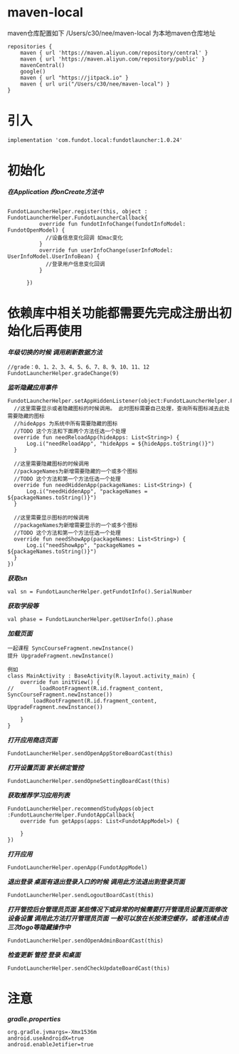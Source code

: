 # maven-local

maven仓库配置如下
/Users/c30/nee/maven-local 为本地maven仓库地址
```
repositories {
    maven { url 'https://maven.aliyun.com/repository/central' }
    maven { url 'https://maven.aliyun.com/repository/public' }
    mavenCentral()
    google()
    maven { url "https://jitpack.io" }
    maven { url uri("/Users/c30/nee/maven-local") }
}
```


# 引入
```
implementation 'com.fundot.local:fundotlauncher:1.0.24'
```


# 初始化
*******在Application 的onCreate方法中*******

```

FundotLauncherHelper.register(this, object : FundotLauncherHelper.FundotLauncherCallback{
          override fun fundotInfoChange(fundotInfoModel: FundotOpenModel) {
            //设备信息变化回调 如mac变化
          }
          override fun userInfoChange(userInfoModel: UserInfoModel.UserInfoBean) {
            //登录用户信息变化回调
          }

      })

```
# 依赖库中相关功能都需要先完成注册出初始化后再使用
***年级切换的时候 调用刷新数据方法***
```
//grade：0、1、2、3、4、5、6、7、8、9、10、11、12
FundotLauncherHelper.gradeChange(9)
```
***监听隐藏应用事件***
```
FundotLauncherHelper.setAppHiddenListener(object:FundotLauncherHelper.FundotAppHiddenCallback{
  //这里需要显示或者隐藏图标的时候调用。 此时图标需要自己处理，查询所有图标减去此处需要隐藏的图标  
  //hideApps 为系统中所有需要隐藏的图标
  //TODO 这个方法和下面两个方法任选一个处理
  override fun needReloadApp(hideApps: List<String>) {
      Log.i("needReloadApp", "hideApps = ${hideApps.toString()}")
  }

  //这里需要隐藏图标的时候调用
  //packageNames为新增需要隐藏的一个或多个图标
  //TODO 这个方法和第一个方法任选一个处理
  override fun needHiddenApp(packageNames: List<String>) {
      Log.i("needHiddenApp", "packageNames = ${packageNames.toString()}")
  }

  //这里需要显示图标的时候调用
  //packageNames为新增需要显示的一个或多个图标
  //TODO 这个方法和第一个方法任选一个处理
  override fun needShowApp(packageNames: List<String>) {
      Log.i("needShowApp", "packageNames = ${packageNames.toString()}")
  }
})
```

***获取sn***
```
val sn = FundotLauncherHelper.getFundotInfo().SerialNumber
```
***获取学段等***
```
val phase = FundotLauncherHelper.getUserInfo().phase
```

***加载页面***
```
一起课程 SyncCourseFragment.newInstance()
提升 UpgradeFragment.newInstance()

例如
class MainActivity : BaseActivity(R.layout.activity_main) {
    override fun initView() {
//        loadRootFragment(R.id.fragment_content, SyncCourseFragment.newInstance())
        loadRootFragment(R.id.fragment_content, UpgradeFragment.newInstance())

    }
}
```

***打开应用商店页面***
```
FundotLauncherHelper.sendOpenAppStoreBoardCast(this)
```
***打开设置页面 家长绑定管控***
```
FundotLauncherHelper.sendOpneSettingBoardCast(this)
```
***获取推荐学习应用列表***
```
FundotLauncherHelper.recommendStudyApps(object :FundotLauncherHelper.FundotAppCallback{
    override fun getApps(apps: List<FundotAppModel>) {

    }
})
```
***打开应用***
```
FundotLauncherHelper.openApp(FundotAppModel)
```


***退出登录 桌面有退出登录入口的时候 调用此方法退出到登录页面***
```
FundotLauncherHelper.sendLogoutBoardCast(this)
```

***打开管控后台管理员页面 某些情况下或异常的时候需要打开管理员设置页面修改设备设置 调用此方法打开管理员页面***
***一般可以放在长按清空缓存，或者连续点击三次logo等隐藏操作中***
```
FundotLauncherHelper.sendOpenAdminBoardCast(this)
```

***检查更新 管控 登录 和桌面***
```
FundotLauncherHelper.sendCheckUpdateBoardCast(this)
```


# 注意
***gradle.properties***
```
org.gradle.jvmargs=-Xmx1536m
android.useAndroidX=true
android.enableJetifier=true
```
